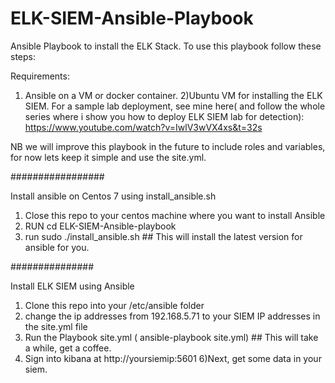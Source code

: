 # ELK-SIEM-Ansible-Playbook
Ansible Playbook to install the ELK Stack. To use this playbook follow these steps:

Requirements:
1) Ansible on a VM or docker container.
2)Ubuntu VM for installing the ELK SIEM.
For a sample lab deployment, see mine here( and follow the whole series where i show you how to deploy ELK SIEM lab for detection):
https://www.youtube.com/watch?v=IwlV3wVX4xs&t=32s


NB we will improve this playbook in the future to include roles and variables, for now lets keep it simple and use the site.yml.

#################

Install ansible on Centos 7 using install_ansible.sh

1) Close this repo to your centos machine where you want to install Ansible
2) RUN cd ELK-SIEM-Ansible-playbook
3) run sudo ./install_ansible.sh  ## This will install the latest version for ansible for you.

###############

Install ELK SIEM using Ansible

1) Clone this repo into your /etc/ansible folder
2) change the ip addresses from 192.168.5.71 to your SIEM IP addresses in the site.yml file
3) Run the Playbook site.yml ( ansible-playbook site.yml) ## This will take a while, get a coffee.
4) Sign into kibana at http://yoursiemip:5601
6)Next, get some data in your siem.
